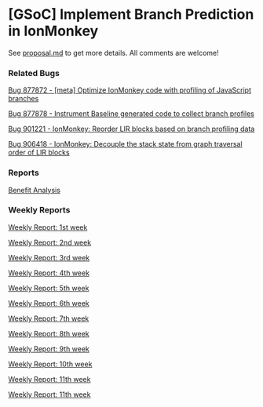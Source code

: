 [GSoC] Implement Branch Prediction in IonMonkey
========

See [proposal.md](https://github.com/lazyparser/gsoc2013/blob/master/proposal.md) to get more details.
All comments are welcome!


### Related Bugs

[Bug 877872 - \[meta\] Optimize IonMonkey code with profiling of JavaScript branches](https://bugzilla.mozilla.org/show_bug.cgi?id=877872)

[Bug 877878 - Instrument Baseline generated code to collect branch profiles](https://bugzilla.mozilla.org/show_bug.cgi?id=877878)

[Bug 901221 - IonMonkey: Reorder LIR blocks based on branch profiling data](https://bugzilla.mozilla.org/show_bug.cgi?id=901221)

[Bug 906418 - IonMonkey: Decouple the stack state from graph traversal order of LIR blocks](https://bugzilla.mozilla.org/show_bug.cgi?id=906418)

### Reports

[Benefit Analysis](https://github.com/lazyparser/gsoc2013/blob/master/benefit_analysis.md)

### Weekly Reports

[Weekly Report: 1st week](https://github.com/lazyparser/gsoc2013/blob/master/weeklyreports/weeklyreport01.md)

[Weekly Report: 2nd week](https://github.com/lazyparser/gsoc2013/blob/master/weeklyreports/weeklyreport02.md)

[Weekly Report: 3rd week](https://github.com/lazyparser/gsoc2013/blob/master/weeklyreports/weeklyreport03.md)

[Weekly Report: 4th week](https://github.com/lazyparser/gsoc2013/blob/master/weeklyreports/weeklyreport04.md)

[Weekly Report: 5th week](https://github.com/lazyparser/gsoc2013/blob/master/weeklyreports/weeklyreport05.md)

[Weekly Report: 6th week](https://github.com/lazyparser/gsoc2013/blob/master/weeklyreports/weeklyreport06.md)

[Weekly Report: 7th week](https://github.com/lazyparser/gsoc2013/blob/master/weeklyreports/weeklyreport07.md)

[Weekly Report: 8th week](https://github.com/lazyparser/gsoc2013/blob/master/weeklyreports/weeklyreport08.md)

[Weekly Report: 9th week](https://github.com/lazyparser/gsoc2013/blob/master/weeklyreports/weeklyreport09.md)

[Weekly Report: 10th week](https://github.com/lazyparser/gsoc2013/blob/master/weeklyreports/weeklyreport10.md)

[Weekly Report: 11th week](https://github.com/lazyparser/gsoc2013/blob/master/weeklyreports/weeklyreport11.md)

[Weekly Report: 11th week](https://github.com/lazyparser/gsoc2013/blob/master/weeklyreports/weeklyreport12.md)
